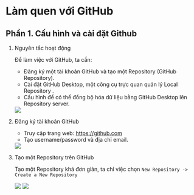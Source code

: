 # Làm quen với GitHub

## Phần 1. Cấu hình và cài đặt Github

1. Nguyên tắc hoạt động

    Để làm việc với GitHub, ta cần:
    
    - Đăng ký một tài khoản GitHub và tạo một Repository (GitHub Repository).
    - Cài đặt GitHub Desktop, một công cụ trực quan quản lý Local Repository .
    - Cấu hình để có thể đồng bộ hóa dữ liệu bằng GitHub Desktop lên Repository server.

    <img src="https://i.imgur.com/Am1wAOY.png">

2. Đăng ký tài khoản GitHub

    - Truy cập trang web: https://github.com 
    - Tạo username/password và địa chỉ email.

    <img src="https://i.imgur.com/PIJ4n2G.png">

3. Tạo một Repository trên GitHub

    Tạo một Repository khá đơn giản, ta chỉ việc chọn `New Repository -> Create a New Repository`

    <img src="https://i.imgur.com/Au778Sm.png">

    <img src="https://i.imgur.com/19FzsZk.png">

